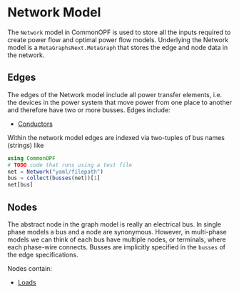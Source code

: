 # Network Model
The `Network` model in CommonOPF is used to store all the inputs required to create power flow and
optimal power flow models. Underlying the Network model is a `MetaGraphsNext.MetaGraph` that stores
the edge and node data in the network. 

## Edges
The edges of the Network model include all power transfer elements, i.e. the devices in the power
system that move power from one place to another and therefore have two or more busses. Edges
include:
- [Conductors](@ref)

Within the network model edges are indexed via two-tuples of bus names (strings) like
```julia
using CommonOPF
# TODO code that runs using a test file
net = Network("yaml/filepath")
bus = collect(busses(net))[1]
net[bus]
```

## Nodes
The abstract node in the graph model is really an electrical bus. In single phase models a bus and a
node are synonymous. However, in multi-phase models we can think of each bus have multiple nodes, or
terminals, where each phase-wire connects. Busses are implicitly specified in the `busses` of the
edge specifications.

Nodes contain:
- [Loads](@ref)